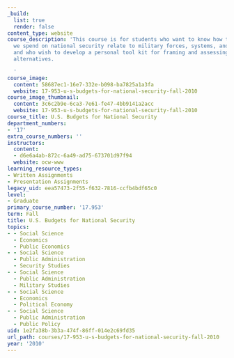 ```yaml
---
_build:
  list: true
  render: false
content_type: website
course_description: 'This course is for students who want to know how the dollars
  we spend on national security relate to military forces, systems, and policy choices,
  and who wish to develop a personal tool kit for framing and assessing defense policy
  alternatives.

  '
course_image:
  content: 58687ec1-16e7-332e-b098-ba7825a1a3fa
  website: 17-953-u-s-budgets-for-national-security-fall-2010
course_image_thumbnail:
  content: 3c6c2b9e-6ca3-7e61-fe47-4bb9141a2acc
  website: 17-953-u-s-budgets-for-national-security-fall-2010
course_title: U.S. Budgets for National Security
department_numbers:
- '17'
extra_course_numbers: ''
instructors:
  content:
  - d6e6a4ab-872c-6a49-ad75-673701d97f94
  website: ocw-www
learning_resource_types:
- Written Assignments
- Presentation Assignments
legacy_uid: eea57473-2f55-f632-7816-ccfb4bdf65c0
level:
- Graduate
primary_course_number: '17.953'
term: Fall
title: U.S. Budgets for National Security
topics:
- - Social Science
  - Economics
  - Public Economics
- - Social Science
  - Public Administration
  - Security Studies
- - Social Science
  - Public Administration
  - Military Studies
- - Social Science
  - Economics
  - Political Economy
- - Social Science
  - Public Administration
  - Public Policy
uid: 1e2fa38b-3b3a-474f-86ff-014e2c69fd35
url_path: courses/17-953-u-s-budgets-for-national-security-fall-2010
year: '2010'
---
```

